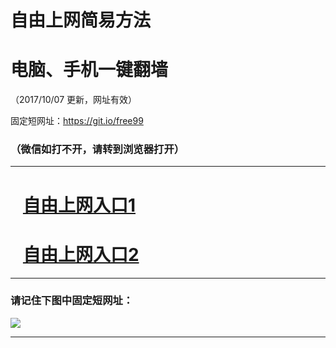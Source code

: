 ﻿# 自由上网简易方法

# 电脑、手机一键翻墙

（2017/10/07 更新，网址有效）

固定短网址：https://git.io/free99

### （微信如打不开，请转到浏览器打开）


***





# &nbsp;&nbsp; <a href="http://ft1072626880.fwq-tz-1001.info/fwqtz01.html?t=10070013356 " target="_blank">自由上网入口1</a>
# &nbsp;&nbsp; <a href="http://ft1680810767.fwq-tz-1002.info/fwqtz02.html?t=100700130030 " target="_blank">自由上网入口2</a>
***

### 请记住下图中固定短网址：

<img src="https://s3-us-west-2.amazonaws.com/fwq-1001/yjfq-20170905okok.png" /> 


***

